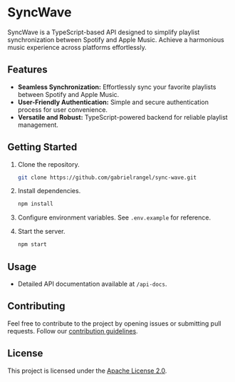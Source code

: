 # SyncWave

SyncWave is a TypeScript-based API designed to simplify playlist synchronization between Spotify and Apple Music. Achieve a harmonious music experience across platforms effortlessly.

## Features

- **Seamless Synchronization:** Effortlessly sync your favorite playlists between Spotify and Apple Music.
- **User-Friendly Authentication:** Simple and secure authentication process for user convenience.
- **Versatile and Robust:** TypeScript-powered backend for reliable playlist management.

## Getting Started

1. Clone the repository.

   ```bash
   git clone https://github.com/gabrielrangel/sync-wave.git
   ```

2. Install dependencies.

   ```bash
   npm install
   ```

3. Configure environment variables. See `.env.example` for reference.

4. Start the server.
   ```bash
   npm start
   ```

## Usage

- Detailed API documentation available at `/api-docs`.

## Contributing

Feel free to contribute to the project by opening issues or submitting pull requests. Follow our [contribution guidelines](CONTRIBUTING.md).

## License

This project is licensed under the [Apache License 2.0](LICENSE).
